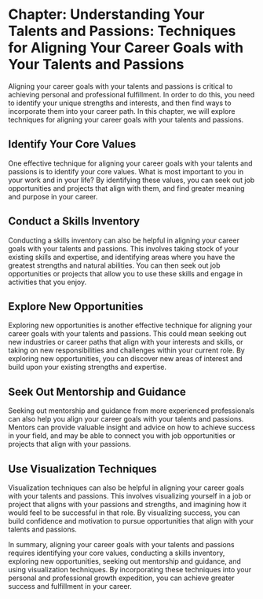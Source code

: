 Chapter: Understanding Your Talents and Passions: Techniques for Aligning Your Career Goals with Your Talents and Passions
==========================================================================================================================

Aligning your career goals with your talents and passions is critical to achieving personal and professional fulfillment. In order to do this, you need to identify your unique strengths and interests, and then find ways to incorporate them into your career path. In this chapter, we will explore techniques for aligning your career goals with your talents and passions.

Identify Your Core Values
-------------------------

One effective technique for aligning your career goals with your talents and passions is to identify your core values. What is most important to you in your work and in your life? By identifying these values, you can seek out job opportunities and projects that align with them, and find greater meaning and purpose in your career.

Conduct a Skills Inventory
--------------------------

Conducting a skills inventory can also be helpful in aligning your career goals with your talents and passions. This involves taking stock of your existing skills and expertise, and identifying areas where you have the greatest strengths and natural abilities. You can then seek out job opportunities or projects that allow you to use these skills and engage in activities that you enjoy.

Explore New Opportunities
-------------------------

Exploring new opportunities is another effective technique for aligning your career goals with your talents and passions. This could mean seeking out new industries or career paths that align with your interests and skills, or taking on new responsibilities and challenges within your current role. By exploring new opportunities, you can discover new areas of interest and build upon your existing strengths and expertise.

Seek Out Mentorship and Guidance
--------------------------------

Seeking out mentorship and guidance from more experienced professionals can also help you align your career goals with your talents and passions. Mentors can provide valuable insight and advice on how to achieve success in your field, and may be able to connect you with job opportunities or projects that align with your passions.

Use Visualization Techniques
----------------------------

Visualization techniques can also be helpful in aligning your career goals with your talents and passions. This involves visualizing yourself in a job or project that aligns with your passions and strengths, and imagining how it would feel to be successful in that role. By visualizing success, you can build confidence and motivation to pursue opportunities that align with your talents and passions.

In summary, aligning your career goals with your talents and passions requires identifying your core values, conducting a skills inventory, exploring new opportunities, seeking out mentorship and guidance, and using visualization techniques. By incorporating these techniques into your personal and professional growth expedition, you can achieve greater success and fulfillment in your career.
